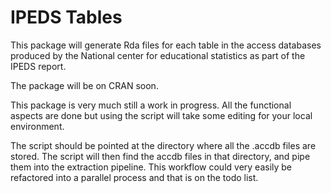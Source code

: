 # IPEDS Tables
This package will generate Rda files for each table in the access databases produced by the National center for educational statistics as part of the IPEDS report. 

The package will be on CRAN soon. 

This package is very much still a work in progress. All the functional aspects are done but using the script will take some editing for your local environment. 

The script should be pointed at the directory where all the .accdb files are stored. The script will then find the accdb files in that directory, and pipe them into the extraction pipeline.
This workflow could very easily be refactored into a parallel process and that is on the todo list.
